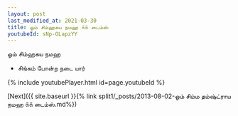 ```yaml
---
layout: post
last_modified_at: 2021-03-30
title: ஓம் சிம்ஹகய நமஹ ௧௧ டைம்ஸ்
youtubeId: sNp-OLapzYY
---
```

 
 
 ஓம் சிம்ஹகய நமஹ  
 
 -  சிங்கம் போன்ற நடை யார் 
 
  
 
  
 
 
 
 
 
 


{% include youtubePlayer.html id=page.youtubeId %}
 
[Next]({{ site.baseurl }}{% link  split1/_posts/2013-08-02-ஓம் சிம்ம தம்ஷ்ட்ராய நமஹ ௧௧ டைம்ஸ்.md%})
 
